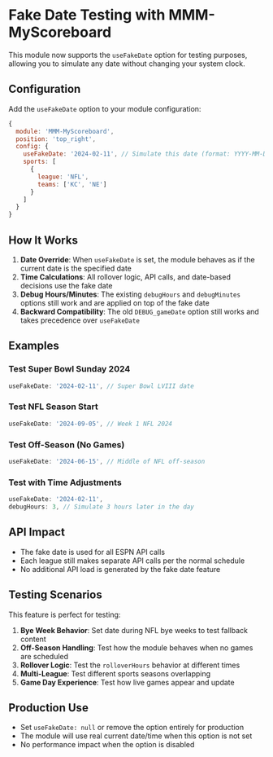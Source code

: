 # Fake Date Testing with MMM-MyScoreboard

This module now supports the `useFakeDate` option for testing purposes, allowing you to simulate any date without changing your system clock.

## Configuration

Add the `useFakeDate` option to your module configuration:

```javascript
{
  module: 'MMM-MyScoreboard',
  position: 'top_right',
  config: {
    useFakeDate: '2024-02-11', // Simulate this date (format: YYYY-MM-DD)
    sports: [
      {
        league: 'NFL',
        teams: ['KC', 'NE']
      }
    ]
  }
}
```

## How It Works

1. **Date Override**: When `useFakeDate` is set, the module behaves as if the current date is the specified date
2. **Time Calculations**: All rollover logic, API calls, and date-based decisions use the fake date
3. **Debug Hours/Minutes**: The existing `debugHours` and `debugMinutes` options still work and are applied on top of the fake date
4. **Backward Compatibility**: The old `DEBUG_gameDate` option still works and takes precedence over `useFakeDate`

## Examples

### Test Super Bowl Sunday 2024
```javascript
useFakeDate: '2024-02-11', // Super Bowl LVIII date
```

### Test NFL Season Start
```javascript
useFakeDate: '2024-09-05', // Week 1 NFL 2024
```

### Test Off-Season (No Games)
```javascript
useFakeDate: '2024-06-15', // Middle of NFL off-season
```

### Test with Time Adjustments
```javascript
useFakeDate: '2024-02-11',
debugHours: 3, // Simulate 3 hours later in the day
```

## API Impact

- The fake date is used for all ESPN API calls
- Each league still makes separate API calls per the normal schedule
- No additional API load is generated by the fake date feature

## Testing Scenarios

This feature is perfect for testing:

1. **Bye Week Behavior**: Set date during NFL bye weeks to test fallback content
2. **Off-Season Handling**: Test how the module behaves when no games are scheduled
3. **Rollover Logic**: Test the `rolloverHours` behavior at different times
4. **Multi-League**: Test different sports seasons overlapping
5. **Game Day Experience**: Test how live games appear and update

## Production Use

- Set `useFakeDate: null` or remove the option entirely for production
- The module will use real current date/time when this option is not set
- No performance impact when the option is disabled
